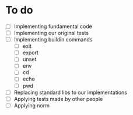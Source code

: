 # To do
- [ ] Implementing fundamental code
- [ ] Implementing our original tests
- [ ] Implementing buildin commands
  - [ ] exit
  - [ ] export
  - [ ] unset
  - [ ] env
  - [ ] cd
  - [ ] echo
  - [ ] pwd
- [ ] Replacing standard libs to our implementations
- [ ] Applying tests made by other people
- [ ] Applying norm
